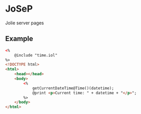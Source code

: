 JoSeP
=====

Jolie server pages

## Example ##

```html
<%
	@include "time.iol"
%>
<!DOCTYPE html>
<html>
	<head></head>
	<body>
		<%
			getCurrentDateTime@Time()(datetime);
			@print <p>Current time: " + datetime + "</p>";
		%>
	</body>
</html>
```

